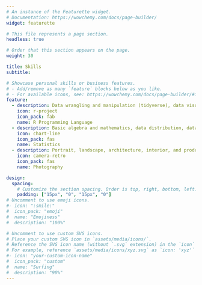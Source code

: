 ```yaml
---
# An instance of the Featurette widget.
# Documentation: https://wowchemy.com/docs/page-builder/
widget: featurette

# This file represents a page section.
headless: true

# Order that this section appears on the page.
weight: 30

title: Skills
subtitle:

# Showcase personal skills or business features.
# - Add/remove as many `feature` blocks below as you like.
# - For available icons, see: https://wowchemy.com/docs/page-builder/#icons
feature:
  - description: Data wrangling and manipulation (tidyverse), data visualization (ggplot2, plotly), reporting (Rmarkdown, Bookdown, blogdown), and base R
    icon: r-project
    icon_pack: fab
    name: R Programming Language
  - description: Basic algebra and mathematics, data distribution, data analytics, hypothesis testing, and probability
    icon: chart-line
    icon_pack: fas
    name: Statistics
  - description: Portrait, landscape, architecture, interior, and product
    icon: camera-retro
    icon_pack: fas
    name: Photography

design:
  spacing:
    # Customize the section spacing. Order is top, right, bottom, left.
    padding: ["15px", "0", "15px", "0"]
# Uncomment to use emoji icons.
#- icon: ":smile:"
#  icon_pack: "emoji"
#  name: "Emojiness"
#  description: "100%"

# Uncomment to use custom SVG icons.
# Place your custom SVG icon in `assets/media/icons/`.
# Reference the SVG icon name (without `.svg` extension) in the `icon` field.
# For example, reference `assets/media/icons/xyz.svg` as `icon: 'xyz'`
#- icon: "your-custom-icon-name"
#  icon_pack: "custom"
#  name: "Surfing"
#  description: "90%"
---
```

